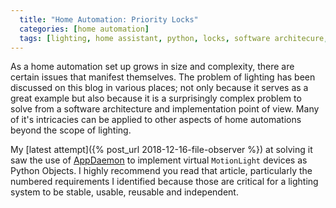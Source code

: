 ```yaml
---
  title: "Home Automation: Priority Locks"
  categories: [home automation]
  tags: [lighting, home assistant, python, locks, software architecure, design]
---
```


As a home automation set up grows in size and complexity, there are certain issues that manifest themselves. The problem of lighting has been discussed on this blog in various places; not only because it serves as a great example but also because it is a surprisingly complex problem to solve from a software architecture and implementation point of view. Many of it's intricacies can be applied to other aspects of home automations beyond the scope of lighting.

<!--more-->

My [latest attempt]({% post_url 2018-12-16-file-observer %}) at solving it saw the use of [AppDaemon](http://appdaemon.readthedocs.io/en/latest/index.html) to implement virtual `MotionLight` devices as Python Objects. I highly recommend you read that article, particularly the numbered requirements I identified because those are critical for a lighting system to be stable, usable, reusable and independent.
